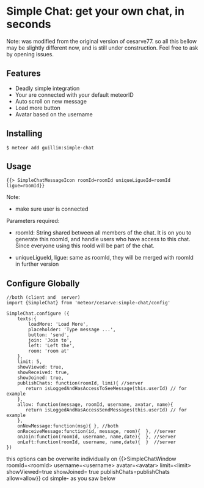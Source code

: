 # Simple Chat: get your own chat, in seconds

Note: was modified from the original version of cesarve77. so all this bellow may be slightly different now, and is still under construction. Feel free to ask by opening issues.

## Features

- Deadly simple integration
- Your are connected with your default meteorID
- Auto scroll on new message
- Load more button
- Avatar based on the username

## Installing

    $ meteor add guillim:simple-chat

## Usage

``` 
{{> SimpleChatMessageIcon roomId=roomId uniqueLigueId=roomId ligue=roomId}} 
```

Note:
- make sure user is connected

Parameters required:

- roomId: String shared between all members of the chat. It is on you to generate this roomId, and handle users who have access to this chat. Since everyone using this rooId will be part of the chat.

- uniqueLigueId, ligue: same as roomId, they will be merged with roomId in further version


## Configure Globally

```
//both (client and  server)
import {SimpleChat} from 'meteor/cesarve:simple-chat/config'

SimpleChat.configure ({
    texts:{
        loadMore: 'Load More',
        placeholder: 'Type message ...',
        button: 'send',
        join: 'Join to',
        left: 'Left the',
        room: 'room at'
    },
    limit: 5,
    showViewed: true,
    showReceived: true,
    showJoined: true,
    publishChats: function(roomId, limi){ //server
       return isLoggedAndHasAccessToSeeMessage(this.userId) // for example
    },
    allow: function(message, roomId, username, avatar, name){
       return isLoggedAndHasAccessSendMessages(this.userId) // for example
    },
    onNewMessage:function(msg){ }, //both
    onReceiveMessage:function(id, message, room){  }, //server
    onJoin:function(roomId, username, name,date){  }, //server 
    onLeft:function(roomId, username, name,date){  }  //server
})

```

this options can be overwrite individually on   {{>SimpleChatWindow roomId=\<roomId> username=\<username> avatar=\<avatar> limit=\<limit> showViewed=true  showJoined= true publishChats=publishChats allow=allow}} cd simple-
as you saw below
